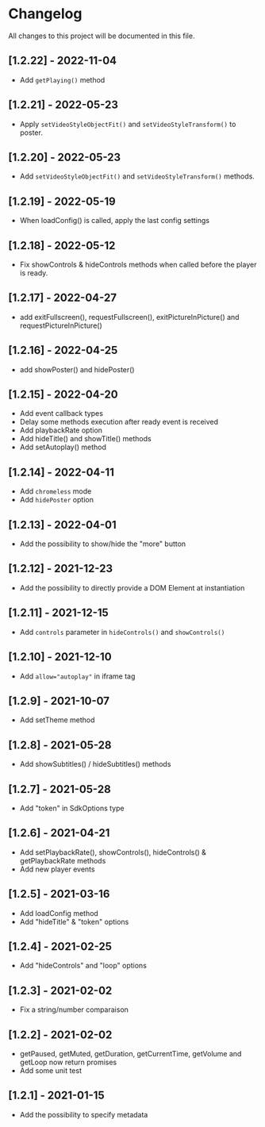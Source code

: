 # Changelog
All changes to this project will be documented in this file.

## [1.2.22] - 2022-11-04
- Add `getPlaying()` method

## [1.2.21] - 2022-05-23
- Apply `setVideoStyleObjectFit()` and `setVideoStyleTransform()` to poster.

## [1.2.20] - 2022-05-23
- Add `setVideoStyleObjectFit()` and `setVideoStyleTransform()` methods.
  
## [1.2.19] - 2022-05-19
- When loadConfig() is called, apply the last config settings
  
## [1.2.18] - 2022-05-12
- Fix showControls & hideControls methods when called before the player is ready.
  
## [1.2.17] - 2022-04-27
- add exitFullscreen(), requestFullscreen(), exitPictureInPicture() and requestPictureInPicture()

## [1.2.16] - 2022-04-25
- add showPoster() and hidePoster()

## [1.2.15] - 2022-04-20
- Add event callback types
- Delay some methods execution after ready event is received
- Add playbackRate option
- Add hideTitle() and showTitle() methods
- Add setAutoplay() method

## [1.2.14] - 2022-04-11
- Add `chromeless` mode
- Add `hidePoster` option

## [1.2.13] - 2022-04-01
- Add the possibility to show/hide the "more" button

## [1.2.12] - 2021-12-23
- Add the possibility to directly provide a DOM Element at instantiation
  
## [1.2.11] - 2021-12-15
- Add `controls` parameter in `hideControls()` and `showControls()`

## [1.2.10] - 2021-12-10
- Add `allow="autoplay"` in iframe tag

## [1.2.9] - 2021-10-07
- Add setTheme method

## [1.2.8] - 2021-05-28
- Add showSubtitles() / hideSubtitles() methods
  
## [1.2.7] - 2021-05-28
- Add "token" in SdkOptions type

## [1.2.6] - 2021-04-21
- Add setPlaybackRate(), showControls(), hideControls() & getPlaybackRate methods
- Add  new player events

## [1.2.5] - 2021-03-16
- Add loadConfig method
- Add "hideTitle" & "token" options

## [1.2.4] - 2021-02-25
- Add "hideControls" and "loop" options

## [1.2.3] - 2021-02-02
- Fix a string/number comparaison

## [1.2.2] - 2021-02-02
- getPaused, getMuted, getDuration, getCurrentTime, getVolume and getLoop now return promises
- Add some unit test

## [1.2.1] - 2021-01-15
- Add the possibility to specify metadata